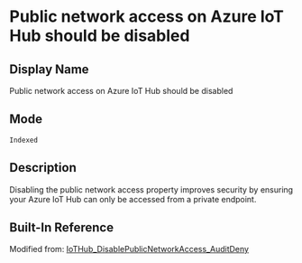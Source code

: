 # Public network access on Azure IoT Hub should be disabled

## Display Name

Public network access on Azure IoT Hub should be disabled

## Mode

`Indexed`

## Description

Disabling the public network access property improves security by ensuring your Azure IoT Hub can only be accessed from a private endpoint.

## Built-In Reference

Modified from: [IoTHub_DisablePublicNetworkAccess_AuditDeny](https://github.com/Azure/azure-policy/blob/master/built-in-policies/policyDefinitions/Internet%20of%20Things/IoTHub_DisablePublicNetworkAccess_AuditDeny.json)
